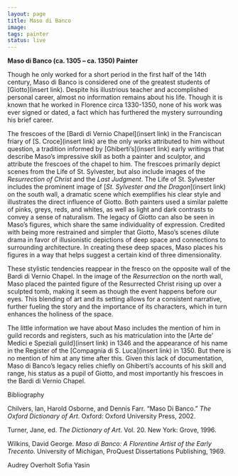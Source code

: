 ```yaml
---
layout: page
title: Maso di Banco
image:
tags: painter
status: live
---
```

**Maso di Banco (ca. 1305 – ca. 1350)
Painter**

Though he only worked for a short period in the first half of the 14th century, Maso di Banco is considered one of the greatest students of [Giotto](insert link). Despite his illustrious teacher and accomplished personal career, almost no information remains about his life. Though it is known that he worked in Florence circa 1330-1350, none of his work was ever signed or dated, a fact which has furthered the mystery surrounding his brief career.

<!--more-->

The frescoes of the [Bardi di Vernio Chapel](insert link) in the Franciscan friary of [S. Croce](insert link) are the only works attributed to him without question, a tradition informed by [Ghiberti’s](insert link) early writings that describe Maso’s impressive skill as both a painter and sculptor, and attribute the frescoes of the chapel to him. The frescoes primarily depict scenes from the Life of St. Sylvester, but also include images of the *Resurrection of Christ* and the *Last Judgment*. The Life of St. Sylvester includes the prominent image of [*St. Sylvester and the Dragon*](insert link) on the south wall, a dramatic scene which exemplifies his clear style and illustrates the direct influence of Giotto. Both painters used a similar palette of pinks, greys, reds, and whites, as well as light and dark contrasts to convey a sense of naturalism. The legacy of Giotto can also be seen in Maso’s figures, which share the same individuality of expression. Credited with being more restrained and simpler that Giotto, Maso’s scenes dilute drama in favor of illusionistic depictions of deep space and connections to surrounding architecture. In creating these deep spaces, Maso places his figures in a way that helps suggest a certain kind of three dimensionality.


These stylistic tendencies reappear in the fresco on the opposite wall of the Bardi di Vernio Chapel. In the image of the *Resurrection* on the north wall, Maso placed the painted figure of the Resurrected Christ rising up over a sculpted tomb, making it seem as though the event happens before our eyes. This blending of art and its setting allows for a consistent narrative, further fueling the story and the importance of its characters, which in turn enhances the holiness of the space.


The little information we have about Maso includes the mention of him in guild records and registers, such as his matriculation into the [Arte de’ Medici e Speziali guild](insert link) in 1346 and the appearance of his name in the Register of the [Compagnia di S. Luca](insert link) in 1350. But there is no mention of him at any time after this. Given this lack of documentation, Maso di Banco’s legacy relies chiefly on Ghiberti’s accounts of his skill and range, his status as a pupil of Giotto, and most importantly his frescoes in the Bardi di Vernio Chapel.


Bibliography


Chilvers, Ian, Harold Osborne, and Dennis Farr. “Maso Di Banco.” *The Oxford Dictionary of Art*. Oxford: Oxford  University Press, 2002.


Turner, Jane, ed. *The Dictionary of Art*. Vol. 20. New York: Grove, 1996.


Wilkins, David George. *Maso di Banco: A Florentine Artist of the Early Trecento*. University of Michigan, ProQuest Dissertations Publishing, 1969.


Audrey Overholt
Sofia Yasin
